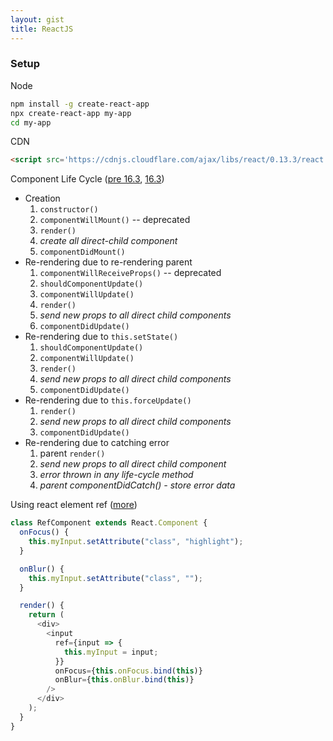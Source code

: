 ```yaml
---
layout: gist
title: ReactJS
---
```


### Setup

Node
```sh
npm install -g create-react-app
npx create-react-app my-app
cd my-app
```

CDN
```html
<script src='https://cdnjs.cloudflare.com/ajax/libs/react/0.13.3/react.js'></script>
```

Component Life Cycle ([pre 16.3](https://medium.com/@baphemot/understanding-reactjs-component-life-cycle-823a640b3e8d), [16.3](https://medium.com/@baphemot/understanding-react-react-16-3-component-life-cycle-23129bc7a705)) 
- Creation
  1. `constructor()`
  2. `componentWillMount()` -- deprecated 
  3. `render()`
  4. *create all direct-child component*
  5. `componentDidMount()`
- Re-rendering due to re-rendering parent
  1. `componentWillReceiveProps()` -- deprecated
  2. `shouldComponentUpdate()`
  3. `componentWillUpdate()`
  4. `render()`
  5. *send new props to all direct child components*
  6. `componentDidUpdate()`
- Re-rendering due to `this.setState()`
  1. `shouldComponentUpdate()`
  2. `componentWillUpdate()`
  3. `render()`
  4. *send new props to all direct child components*
  5. `componentDidUpdate()`
- Re-rendering due to `this.forceUpdate()`
  1. `render()`
  2. *send new props to all direct child components*
  3. `componentDidUpdate()`
- Re-rendering due to catching error
  1. parent `render()`
  2. *send new props to all direct child component*
  3. *error thrown in any life-cycle method*
  4. *parent componentDidCatch() - store error data*

Using react element ref ([more](https://www.javascriptstuff.com/use-refs-not-ids/))
```js
class RefComponent extends React.Component {
  onFocus() {
    this.myInput.setAttribute("class", "highlight");
  }

  onBlur() {
    this.myInput.setAttribute("class", "");
  }

  render() {
    return (
      <div>
        <input
          ref={input => {
            this.myInput = input;
          }}
          onFocus={this.onFocus.bind(this)}
          onBlur={this.onBlur.bind(this)}
        />
      </div>
    );
  }
}
```
